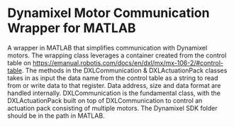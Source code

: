 # Dynamixel Motor Communication Wrapper for MATLAB
A wrapper in MATLAB that simplifies communication with Dynamixel motors. The wrapping class leverages a container created from the control table on https://emanual.robotis.com/docs/en/dxl/mx/mx-106-2/#control-table. The methods in the DXLCommunication & DXLActuationPack classes takes in as input the data name from the control table as a string to read from or write data to that register. Data address, size and data format are handled internally. DXLCommunication is the fundamental class, with the DXLActuationPack built on top of DXLCommunication to control an actuation pack consisting of multiple motors. The Dynamixel SDK folder should be in the path in MATLAB.
